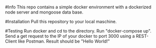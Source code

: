 #Info
This repo contains a simple docker environment with a dockerized node server and mongoose data base.

#Installation
Pull this repository to your local maschine.

#Testing
Run docker and cd to the directory. Run "docker-compose up".  
Send a get request to the IP of your docker to port 3000 using a REST-Client like Postman. Result should be "Hello World!"